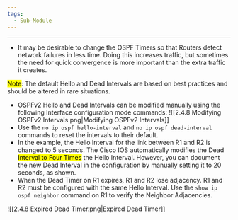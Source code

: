 ```yaml
---
tags:
  - Sub-Module
---
```


---
- It may be desirable to change the OSPF Timers so that Routers detect network failures in less time.
  Doing this increases traffic, but sometimes the need for quick convergence is more important than the extra traffic it creates.

<mark class="hltr-yellow">Note</mark>: The default Hello and Dead Intervals are based on best practices and should be altered in rare situations.

- OSPFv2 Hello and Dead Intervals can be modified manually using the following Interface configuration mode commands:
  ![[2.4.8 Modifying OSPFv2 Intervals.png|Modifying OSPFv2 Intervals]]
- Use the `no ip ospf hello-interval` and `no ip ospf dead-interval` commands to reset the intervals to their default.
- In the example, the Hello Interval for the link between R1 and R2 is changed to 5 seconds.
  The Cisco IOS automatically modifies the Dead <mark class="hltr-yellow">Interval to Four Times</mark> the Hello Interval.
  However, you can document the new Dead Interval in the configuration by manually setting it to 20 seconds, as shown.
- When the Dead Timer on R1 expires, R1 and R2 lose adjacency.
  R1 and R2 must be configured with the same Hello Interval.
  Use the `show ip ospf neighbor` command on R1 to verify the Neighbor Adjacencies.

![[2.4.8 Expired Dead Timer.png|Expired Dead Timer]]